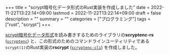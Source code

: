 +++
title = "scrypt暗号化データ形式のRust実装を作成しました"
date = 2022-11-22T13:22:14+09:00
lastmod = 2022-11-22T13:22:14+09:00
draft = false
description = ""
summary = ""
categories = ["プログラミング"]
tags = ["rust", "scrypt"]
+++

[scrypt暗号化データ形式][specification-url]を読み書きするためのライブラリの**scryptenc-rs** ([`scryptenc`][scryptenc-crates-io-url]) と、この形式のためのコマンドラインユーティリティである`scrypt(1)`のRust実装の**rscrypt** ([`scryptenc-cli`][scryptenc-cli-crates-io-url]) を作成しました。

[specification-url]: https://github.com/Tarsnap/scrypt/blob/d7a543fb19dca17688e34947aee4558a94200877/FORMAT
[scryptenc-crates-io-url]: https://crates.io/crates/scryptenc
[scryptenc-cli-crates-io-url]: https://crates.io/crates/scryptenc-cli
